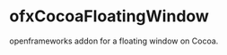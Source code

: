 ofxCocoaFloatingWindow
======================

openframeworks addon for a floating window on Cocoa.

